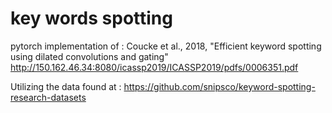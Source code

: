 # key words spotting
pytorch implementation of :
Coucke et al., 2018, "Efficient keyword spotting using dilated convolutions
and gating"
http://150.162.46.34:8080/icassp2019/ICASSP2019/pdfs/0006351.pdf


Utilizing the data found at : 
https://github.com/snipsco/keyword-spotting-research-datasets




